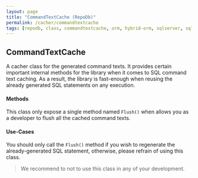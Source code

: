```yaml
---
layout: page
title: "CommandTextCache (RepoDb)"
permalink: /cacher/commandtextcache
tags: [repodb, class, commandtextcache, orm, hybrid-orm, sqlserver, sqlite, mysql, postgresql]
---
```


## CommandTextCache

A cacher class for the generated command texts. It provides certain important internal methods for the library when it comes to SQL command text caching. As a result, the library is fast-enough when reusing the already generated SQL statements on any execution.

#### Methods

This class only expose a single method named `Flush()` when allows you as a developer to flush all the cached command texts.

#### Use-Cases

You should only call the `Flush()` method if you wish to regenerate the already-generated SQL statement, otherwise, please refrain of using this class.

> We recommend to not to use this class in any of your development.